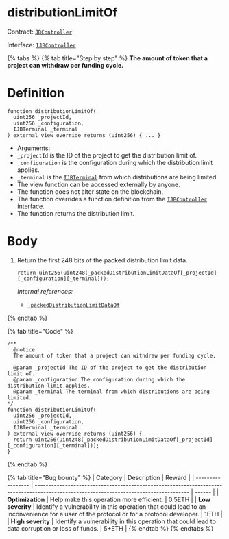 # distributionLimitOf

Contract: [`JBController`](../)​‌

Interface: [`IJBController`](../../../../interfaces/ijbcontroller.md)

{% tabs %}
{% tab title="Step by step" %}
**The amount of token that a project can withdraw per funding cycle.**

# Definition

```solidity
function distributionLimitOf(
  uint256 _projectId,
  uint256 _configuration,
  IJBTerminal _terminal
) external view override returns (uint256) { ... }
```

* Arguments:
* `_projectId` is the ID of the project to get the distribution limit of.
* `_configuration` is the configuration during which the distribution limit applies.
* `_terminal` is the [`IJBTerminal`](../../../../interfaces/ijbterminal.md) from which distributions are being limited.
* The view function can be accessed externally by anyone.
* The function does not alter state on the blockchain.
* The function overrides a function definition from the [`IJBController`](../../../../interfaces/ijbcontroller.md) interface.
* The function returns the distribution limit.

# Body

1.  Return the first 248 bits of the packed distribution limit data.

    ```solidity
    return uint256(uint248(_packedDistributionLimitDataOf[_projectId][_configuration][_terminal]));
    ```

    _Internal references:_

    * [`_packedDistributionLimitDataOf`](../properties/\_packeddistributionlimitdataof.md)

{% endtab %}

{% tab title="Code" %}
```solidity
/**
  @notice 
  The amount of token that a project can withdraw per funding cycle.

  @param _projectId The ID of the project to get the distribution limit of.
  @param _configuration The configuration during which the distribution limit applies.
  @param _terminal The terminal from which distributions are being limited. 
*/
function distributionLimitOf(
  uint256 _projectId,
  uint256 _configuration,
  IJBTerminal _terminal
) external view override returns (uint256) {
  return uint256(uint248(_packedDistributionLimitDataOf[_projectId][_configuration][_terminal]));
}
```
{% endtab %}

{% tab title="Bug bounty" %}
| Category          | Description                                                                                                                            | Reward |
| ----------------- | -------------------------------------------------------------------------------------------------------------------------------------- | ------ |
| **Optimization**  | Help make this operation more efficient.                                                                                               | 0.5ETH |
| **Low severity**  | Identify a vulnerability in this operation that could lead to an inconvenience for a user of the protocol or for a protocol developer. | 1ETH   |
| **High severity** | Identify a vulnerability in this operation that could lead to data corruption or loss of funds.                                        | 5+ETH  |
{% endtab %}
{% endtabs %}
